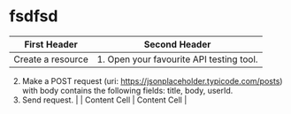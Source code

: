 # fsdfsd
| First Header  | Second Header |
| ------------- | ------------- |
| Create a resource   | 1. Open your favourite API testing tool. </br>
2. Make a POST request (uri: https://jsonplaceholder.typicode.com/posts) with body contains the following fields: title, body, userId.
3. Send request.
 |
| Content Cell  | Content Cell  |
